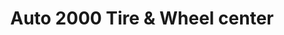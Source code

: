 ---
title: "Auto 2000 Tire & Wheel center"
url: /hobbs/auto-2000-tire-and-wheel-center/
shop: tyres
---